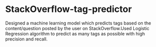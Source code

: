 # StackOverflow-tag-predictor
Designed a machine learning model which predicts tags based on the content/question posted by the user on StackOverflow.Used Logistic Regression algorithm to predict as many tags as possible with high precision and recall.
